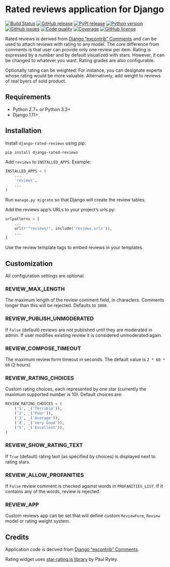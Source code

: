 # Rated reviews application for Django

[![Build Status](https://travis-ci.com/andreynovikov/django-rated-reviews.svg?branch=master)](https://travis-ci.com/andreynovikov/django-rated-reviews)
[![GitHub release](https://img.shields.io/github/release/andreynovikov/django-rated-reviews.svg)](https://github.com/andreynovikov/django-rated-reviews/releases/latest)
[![PyPI release](https://img.shields.io/pypi/v/django-rated-reviews.svg)](https://pypi.org/project/django-rated-reviews/)
[![Python version](https://img.shields.io/pypi/pyversions/django-rated-reviews.svg)](https://pypi.org/project/django-rated-reviews/)
[![GitHub issues](https://img.shields.io/github/issues/andreynovikov/django-rated-reviews.svg)](https://github.com/andreynovikov/django-rated-reviews/issues)
[![Code quality](https://img.shields.io/codacy/grade/fe2c36bbb12344318d0523148ae8e725.svg)](https://www.codacy.com/app/novikov/django-rated-reviews)
[![Coverage](https://img.shields.io/codacy/coverage/fe2c36bbb12344318d0523148ae8e725.svg)](https://www.codacy.com/app/novikov/django-rated-reviews)
[![GitHub license](https://img.shields.io/github/license/andreynovikov/django-rated-reviews.svg)](LICENSE)

Rated reviews is derived from [Django “excontrib” Comments](https://github.com/django/django-contrib-comments/) and can be used to attach reviews with rating to any model. The core difference from comments is that user can provide only one review per item. Rating is expressed by a number and by default visualized with stars. However, it can be changed to whatever you want. Rating grades are also configurable.

Optionally rating can be weighted. For instance, you can designate experts whose rating would be more valuable. Alternatively, add weight to reviews of real byers of sold product.

## Requirements

* Python 2.7+ or Python 3.3+
* Django 1.11+

## Installation

Install ```django-rated-reviews``` using pip:

```shell
pip install django-rated-reviews
```

Add ```reviews``` to ```INSTALLED_APPS```. Example:

```python
INSTALLED_APPS = (
    ...
    'reviews',
    ...
)
```

Run ```manage.py migrate``` so that Django will create the review tables.

Add the reviews app’s URLs to your project’s urls.py:

```python
urlpatterns = [
    ...
    url(r'^reviews/', include('reviews.urls')),
    ...
]
```

Use the review template tags to embed reviews in your templates.

## Customization

All configuration settings are optional.

### REVIEW_MAX_LENGTH

The maximum length of the review comment field, in characters. Comments longer than this will be rejected. Defaults to ```3000```.

### REVIEW_PUBLISH_UNMODERATED

If ```False``` (default) reviews are not published until they are moderated in admin. If user modifies existing review it is considered unmoderated again.

### REVIEW_COMPOSE_TIMEOUT

The maximum review form timeout in seconds. The default value is ```2 * 60 * 60``` (2 hours).

### REVIEW_RATING_CHOICES

Custom rating choices, each represented by one star (currently the maximum supported number is 10). Default choices are:

```python
REVIEW_RATING_CHOICES = (
    ('1', _('Terrible')),
    ('2', _('Poor')),
    ('3', _('Average')),
    ('4', _('Very Good')),
    ('5', _('Excellent')),
)
```

### REVIEW_SHOW_RATING_TEXT

If ```True``` (default) rating text (as specified by choices) is displayed next to rating stars. 

### REVIEW_ALLOW_PROFANITIES

If ```False``` review comment is checked against words in ```PROFANITIES_LIST```. If it contains any of the words, review is rejected.

### REVIEW_APP

Custom reviews app can be set that will define custom ```ReviewForm```, ```Review``` model or rating weight system.

## Credits

Application code is derived from [Django “excontrib” Comments](https://github.com/django/django-contrib-comments/).

Rating widget uses [star-rating.js library](https://github.com/pryley/star-rating.js) by Paul Ryley.
